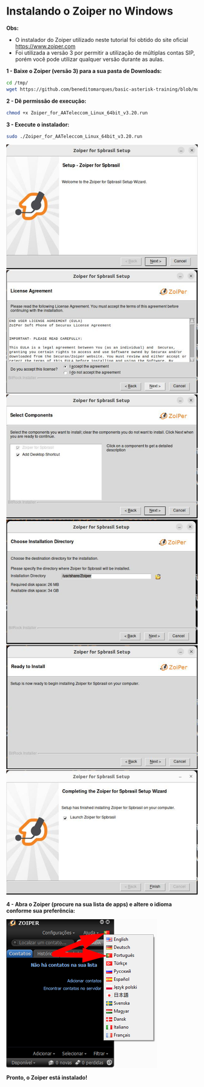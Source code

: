 # Instalando o Zoiper no Windows

**Obs:** 

- O instalador do Zoiper utilizado neste tutorial foi obtido do site oficial https://www.zoiper.com
- Foi utilizada a versão 3 por permitir a utilização de múltiplas contas SIP, porém você pode utilizar qualquer versão durante as aulas.


**1 - Baixe o Zoiper (versão 3) para a sua pasta de Downloads:**

```bash
cd /tmp/
wget https://github.com/beneditomarques/basic-asterisk-training/blob/main/instalacao-zoiper/Zoiper_for_AATeleccom_Linux_64bit_v3.20.run
```

**2 - Dê permissão de execução:**

```bash
chmod +x Zoiper_for_AATeleccom_Linux_64bit_v3.20.run
```

**3 - Execute o instalador:**

```bash
sudo ./Zoiper_for_AATeleccom_Linux_64bit_v3.20.run
```

![Screenshot_11.jpg](Screenshot_11.jpg)
![Screenshot_12.jpg](Screenshot_12.jpg)
![Screenshot_13.jpg](Screenshot_13.jpg)
![Screenshot_14.jpg](Screenshot_14.jpg)
![Screenshot_15.jpg](Screenshot_15.jpg)
![Screenshot_16.jpg](Screenshot_16.jpg)

**4 - Abra o Zoiper (procure na sua lista de apps) e altere o idioma conforme sua preferência:**

![Screenshot_10.jpg](Screenshot_10.jpg)

**Pronto, o Zoiper está instalado!**
